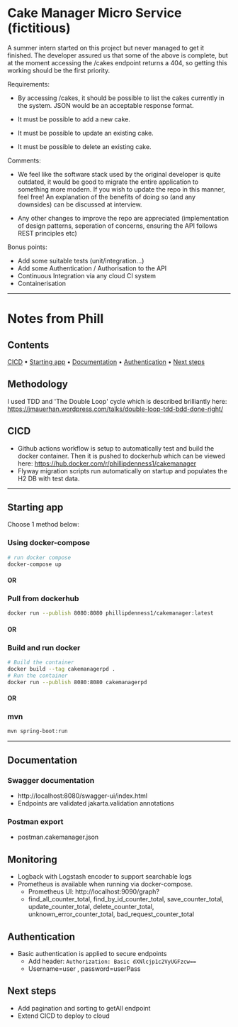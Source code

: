 Cake Manager Micro Service (fictitious)
=======================================

A summer intern started on this project but never managed to get it finished.
The developer assured us that some of the above is complete, but at the moment accessing the /cakes endpoint
returns a 404, so getting this working should be the first priority.

Requirements:
* By accessing /cakes, it should be possible to list the cakes currently in the system. JSON would be an acceptable response format.

* It must be possible to add a new cake.

* It must be possible to update an existing cake.

* It must be possible to delete an existing cake.

Comments:
* We feel like the software stack used by the original developer is quite outdated, it would be good to migrate the entire application to something more modern. If you wish to update the repo in this manner, feel free! An explanation of the benefits of doing so (and any downsides) can be discussed at interview.

* Any other changes to improve the repo are appreciated (implementation of design patterns, seperation of concerns, ensuring the API follows REST principles etc)

Bonus points:
* Add some suitable tests (unit/integration...)
* Add some Authentication / Authorisation to the API
* Continuous Integration via any cloud CI system
* Containerisation

---
Notes from Phill
==========
## Contents
<p>
  <a href="#CICD">CICD</a> •
  <a href="#starting-app">Starting app</a> •
  <a href="#documentation">Documentation</a> •
  <a href="#authentication">Authentication</a> •
  <a href="#next-steps">Next steps</a>
</p>

## Methodology
I used TDD and 'The Double Loop' cycle which is described brilliantly here: https://jmauerhan.wordpress.com/talks/double-loop-tdd-bdd-done-right/

## CICD
* Github actions workflow is setup to automatically test and build the docker container. Then it is pushed to dockerhub which can be viewed here: https://hub.docker.com/r/phillipdenness1/cakemanager
* Flyway migration scripts run automatically on startup and populates the H2 DB with test data.

---
## Starting app

Choose 1 method below:
### Using docker-compose
```bash
# run docker compose 
docker-compose up
```
#### OR
### Pull from dockerhub
```bash
docker run --publish 8080:8080 phillipdenness1/cakemanager:latest
```
#### OR
### Build and run docker
```bash
# Build the container
docker build --tag cakemanagerpd .
# Run the container
docker run --publish 8080:8080 cakemanagerpd
```
#### OR

### mvn
```bash
mvn spring-boot:run
```
---
## Documentation

### Swagger documentation
 - http://localhost:8080/swagger-ui/index.html
 - Endpoints are validated jakarta.validation annotations

### Postman export
 - postman.cakemanager.json

## Monitoring
* Logback with Logstash encoder to support searchable logs
* Prometheus is available when running via docker-compose. 
  - Prometheus UI: http://localhost:9090/graph?
  - find_all_counter_total, find_by_id_counter_total, save_counter_total, update_counter_total, delete_counter_total, unknown_error_counter_total, bad_request_counter_total

## Authentication
* Basic authentication is applied to secure endpoints
  - Add header: `Authorization: Basic dXNlcjp1c2VyUGFzcw==`
  - Username=user , password=userPass

## Next steps
* Add pagination and sorting to getAll endpoint
* Extend CICD to deploy to cloud